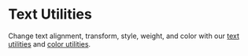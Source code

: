 # Text Utilities

Change text alignment, transform, style, weight, and color with our <a href="#" style="pointer-events: none">text utilities</a> and <a href="#" style="pointer-events: none">color utilities</a>.